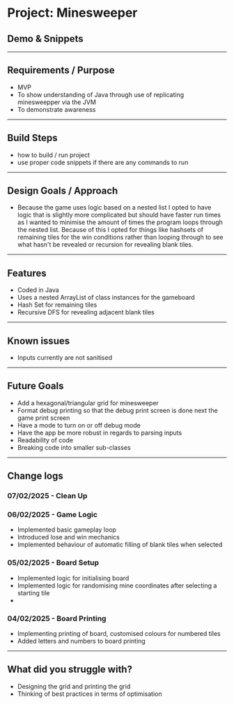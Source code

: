 # Project: Minesweeper

## Demo & Snippets

---

## Requirements / Purpose

- MVP
- To show understanding of Java through use of replicating minesweepper via the JVM
- To demonstrate awareness

---

## Build Steps

- how to build / run project
- use proper code snippets if there are any commands to run

---

## Design Goals / Approach

- Because the game uses logic based on a nested list I opted to have logic that is slightly more complicated but should have faster run times as I wanted to minimise the amount of times the program loops through the nested list. Because of this I opted for things like hashsets of remaining tiles for the win conditions rather than looping through to see what hasn't be revealed or recursion for revealing blank tiles.

---

## Features

- Coded in Java
- Uses a nested ArrayList of class instances for the gameboard
- Hash Set for remaining tiles
- Recursive DFS for revealing adjacent blank tiles

---

## Known issues

- Inputs currently are not sanitised

---

## Future Goals

- Add a hexagonal/triangular grid for minesweeper
- Format debug printing so that the debug print screen is done next the game print screen
- Have a mode to turn on or off debug mode
- Have the app be more robust in regards to parsing inputs
- Readability of code
- Breaking code into smaller sub-classes

---

## Change logs

### 07/02/2025 - Clean Up

### 06/02/2025 - Game Logic

- Implemented basic gameplay loop
- Introduced lose and win mechanics
- Implemented behaviour of automatic filling of blank tiles when selected

### 05/02/2025 - Board Setup

- Implemented logic for initialising board
- Implemented logic for randomising mine coordinates after selecting a starting tile
-

### 04/02/2025 - Board Printing

- Implementing printing of board, customised colours for numbered tiles
- Added letters and numbers to board printing

---

## What did you struggle with?

- Designing the grid and printing the grid
- Thinking of best practices in terms of optimisation
